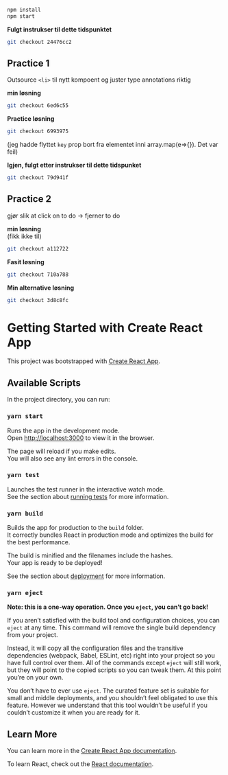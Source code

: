 ```bash
npm install
npm start
```

**Fulgt instrukser til dette tidspunktet**
```bash
git checkout 24476cc2
```

## Practice 1
Outsource `<li>` til nytt kompoent og juster type annotations riktig

**min løsning**
```bash
git checkout 6ed6c55
```

**Practice løsning**
```bash
git checkout 6993975
```
(jeg hadde flyttet `key` prop bort fra elementet inni array.map(e=>{}). Det var feil)

**Igjen, fulgt etter instrukser til dette tidspunket**
```bash
git checkout 79d941f
```

## Practice 2
gjør slik at click on to do -> fjerner to do

**min løsning** \
(fikk ikke til)
```bash
git checkout a112722
```

**Fasit løsning**
```bash
git checkout 710a788
```

**Min alternative løsning**
```bash
git checkout 3d8c8fc
```





# Getting Started with Create React App

This project was bootstrapped with [Create React App](https://github.com/facebook/create-react-app).

## Available Scripts

In the project directory, you can run:

### `yarn start`

Runs the app in the development mode.\
Open [http://localhost:3000](http://localhost:3000) to view it in the browser.

The page will reload if you make edits.\
You will also see any lint errors in the console.

### `yarn test`

Launches the test runner in the interactive watch mode.\
See the section about [running tests](https://facebook.github.io/create-react-app/docs/running-tests) for more information.

### `yarn build`

Builds the app for production to the `build` folder.\
It correctly bundles React in production mode and optimizes the build for the best performance.

The build is minified and the filenames include the hashes.\
Your app is ready to be deployed!

See the section about [deployment](https://facebook.github.io/create-react-app/docs/deployment) for more information.

### `yarn eject`

**Note: this is a one-way operation. Once you `eject`, you can’t go back!**

If you aren’t satisfied with the build tool and configuration choices, you can `eject` at any time. This command will remove the single build dependency from your project.

Instead, it will copy all the configuration files and the transitive dependencies (webpack, Babel, ESLint, etc) right into your project so you have full control over them. All of the commands except `eject` will still work, but they will point to the copied scripts so you can tweak them. At this point you’re on your own.

You don’t have to ever use `eject`. The curated feature set is suitable for small and middle deployments, and you shouldn’t feel obligated to use this feature. However we understand that this tool wouldn’t be useful if you couldn’t customize it when you are ready for it.

## Learn More

You can learn more in the [Create React App documentation](https://facebook.github.io/create-react-app/docs/getting-started).

To learn React, check out the [React documentation](https://reactjs.org/).
